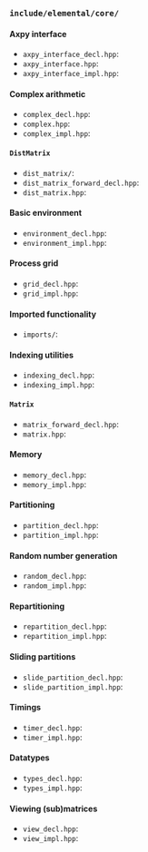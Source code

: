### `include/elemental/core/`

#### Axpy interface

-  `axpy_interface_decl.hpp`:
-  `axpy_interface.hpp`:
-  `axpy_interface_impl.hpp`:

#### Complex arithmetic 

-  `complex_decl.hpp`:
-  `complex.hpp`:
-  `complex_impl.hpp`:

#### `DistMatrix`

-  `dist_matrix/`:
-  `dist_matrix_forward_decl.hpp`:
-  `dist_matrix.hpp`:

#### Basic environment

-  `environment_decl.hpp`:
-  `environment_impl.hpp`:

#### Process grid

-  `grid_decl.hpp`:
-  `grid_impl.hpp`:

#### Imported functionality

-  `imports/`:

#### Indexing utilities

-  `indexing_decl.hpp`:
-  `indexing_impl.hpp`:

#### `Matrix`

-  `matrix_forward_decl.hpp`:
-  `matrix.hpp`:

#### Memory

-  `memory_decl.hpp`:
-  `memory_impl.hpp`:

#### Partitioning

-  `partition_decl.hpp`:
-  `partition_impl.hpp`:

#### Random number generation

-  `random_decl.hpp`:
-  `random_impl.hpp`:

#### Repartitioning

-  `repartition_decl.hpp`:
-  `repartition_impl.hpp`:

#### Sliding partitions

-  `slide_partition_decl.hpp`:
-  `slide_partition_impl.hpp`:

#### Timings

-  `timer_decl.hpp`:
-  `timer_impl.hpp`:

#### Datatypes

-  `types_decl.hpp`:
-  `types_impl.hpp`:

#### Viewing (sub)matrices

-  `view_decl.hpp`:
-  `view_impl.hpp`:
